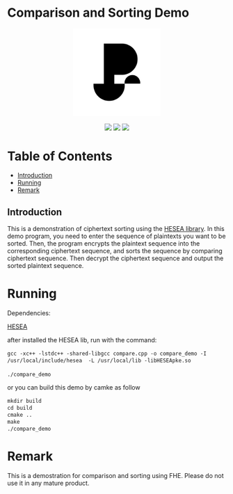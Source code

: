 # Comparison and Sorting Demo

<p align="center">
  <a href="https://www.privasea.ai"><img src="https://github.com/Privasea/Miscellaneous/blob/3be7ff3c2d9f7e955e80f6637b5098fdb4583e3a/Figures/Logo/Privasea-Logo.jpg" width=40%  /></a>
</p>

<p align="center">
  <a href="https://github.com/Privasea"><img src="https://img.shields.io/badge/Playground-Privasea_Technology-brightgreen?logo=Parity%20Substrate" /></a>
  <a href="https://www.privasea.ai"><img src="https://img.shields.io/badge/made%20by-Privasea%20Tech-blue.svg?style=flat-square" /></a>
  <a href="https://github.com/Privasea/comparison_demo"><img src="https://img.shields.io/badge/project-comparison_demo-yellow.svg?style=flat-square" /></a>
</p>


# Table of Contents

- [Introduction](#introduction)
- [Running](#running)
- [Remark](#remark)

## Introduction

This is a demonstration of ciphertext sorting using the [HESEA library](https://github.com/Privasea/HESEA_Lib). In this demo program, you need to enter the sequence of plaintexts you want to be sorted. Then, the program encrypts the plaintext sequence into the corresponding ciphertext sequence, and sorts the sequence by comparing ciphertext sequence. Then decrypt the ciphertext sequence and output the sorted plaintext sequence.


# Running

Dependencies:

[HESEA](https://github.com/Privasea/HESEA_Lib)

after installed the HESEA lib, run with the command:

```
gcc -xc++ -lstdc++ -shared-libgcc compare.cpp -o compare_demo -I /usr/local/include/hesea  -L /usr/local/lib -libHESEApke.so

./compare_demo
```

or you can build this demo by camke as follow

```shell
mkdir build
cd build
cmake ..
make
./compare_demo
```

# Remark

This is a demostration for comparison and sorting using FHE. Please do not use it in any mature product.
